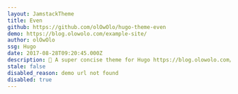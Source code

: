 ```yaml
---
layout: JamstackTheme
title: Even
github: https://github.com/olOwOlo/hugo-theme-even
demo: https://blog.olowolo.com/example-site/
author: olOwOlo
ssg: Hugo
date: 2017-08-28T09:20:45.000Z
description: 🚀 A super concise theme for Hugo https://blog.olowolo.com/example-site/
stale: false
disabled_reason: demo url not found
disabled: true
---
```

